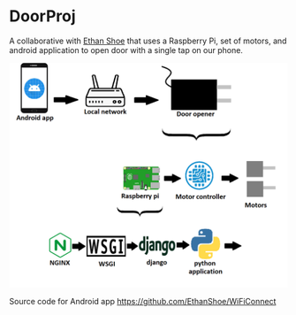 # DoorProj
A collaborative with [Ethan Shoe](https://github.com/EthanShoe/) that uses a Raspberry Pi, set of motors, and android application to open door with a single tap on our phone.

![img](https://github.com/Ethan-Genser/DoorProj/blob/master/Door.png)

Source code for Android app https://github.com/EthanShoe/WiFiConnect
